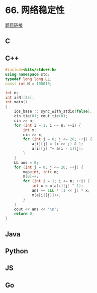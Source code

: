 # 66. 网络稳定性

[题目链接](https://kamacoder.com/problempage.php?pid=1105)

## C

## C++
```C++
#include<bits/stdc++.h>
using namespace std;
typedef long long LL;
const int N = 100010;

int n;
int a[N][25];
int main()
{
	ios_base :: sync_with_stdio(false);
	cin.tie(0); cout.tie(0);
	cin >> n;
	for (int i = 1; i <= n; ++i) {
		int x;
		cin >> x;
		for (int j = 0; j <= 20; ++j) {
			a[i][j] = (x >> j) & 1;
			a[i][j] ^= a[i - 1][j];
		}
	}
	LL ans = 0;
	for (int j = 0; j <= 20; ++j) {
		map<int, int> m;
		m[0]++;
		for (int i = 1; i <= n; ++i) {
			int x = m[a[i][j] ^ 1];
			ans += 1LL * (1 << j) * x;
			m[a[i][j]]++;
		}
	}
	cout << ans << '\n';
	return 0;
}

```
## Java

## Python

## JS

## Go
